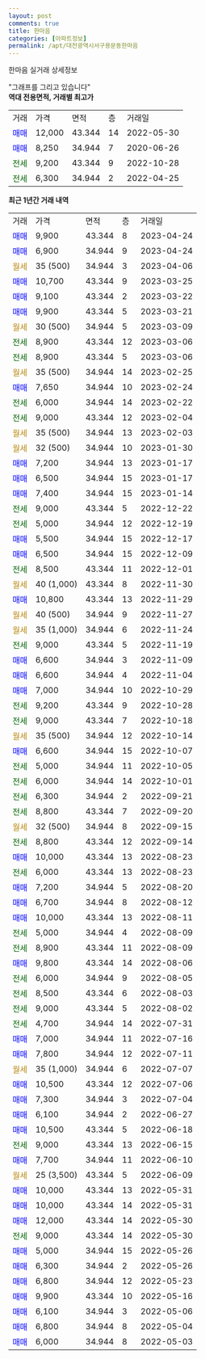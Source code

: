 ```yaml
---
layout: post
comments: true
title: 한마음
categories: [아파트정보]
permalink: /apt/대전광역시서구용문동한마음
---
```


한마음 실거래 상세정보

<script type="text/javascript">
  google.charts.load('current', {'packages':['line', 'corechart']});
  google.charts.setOnLoadCallback(drawChart);

  function drawChart() {
    var data = new google.visualization.DataTable();
    data.addColumn('date', '거래일');
    data.addColumn('number', "매매");
    data.addColumn('number', "전세");
    data.addColumn('number', "전매");

    data.addRows([[new Date(Date.parse("2023-04-24")), 9900, null, null], [new Date(Date.parse("2023-04-24")), 6900, null, null], [new Date(Date.parse("2023-04-06")), null, null, null], [new Date(Date.parse("2023-03-25")), 10700, null, null], [new Date(Date.parse("2023-03-22")), 9100, null, null], [new Date(Date.parse("2023-03-21")), 9900, null, null], [new Date(Date.parse("2023-03-09")), null, null, null], [new Date(Date.parse("2023-03-06")), null, 8900, null], [new Date(Date.parse("2023-03-06")), null, 8900, null], [new Date(Date.parse("2023-02-25")), null, null, null], [new Date(Date.parse("2023-02-24")), 7650, null, null], [new Date(Date.parse("2023-02-22")), null, 6000, null], [new Date(Date.parse("2023-02-04")), null, 9000, null], [new Date(Date.parse("2023-02-03")), null, null, null], [new Date(Date.parse("2023-01-30")), null, null, null], [new Date(Date.parse("2023-01-17")), 7200, null, null], [new Date(Date.parse("2023-01-17")), 6500, null, null], [new Date(Date.parse("2023-01-14")), 7400, null, null], [new Date(Date.parse("2022-12-22")), null, 9000, null], [new Date(Date.parse("2022-12-19")), null, 5000, null], [new Date(Date.parse("2022-12-17")), 5500, null, null], [new Date(Date.parse("2022-12-09")), 6500, null, null], [new Date(Date.parse("2022-12-01")), null, 8500, null], [new Date(Date.parse("2022-11-30")), null, null, null], [new Date(Date.parse("2022-11-29")), 10800, null, null], [new Date(Date.parse("2022-11-27")), null, null, null], [new Date(Date.parse("2022-11-24")), null, null, null], [new Date(Date.parse("2022-11-19")), null, 9000, null], [new Date(Date.parse("2022-11-09")), 6600, null, null], [new Date(Date.parse("2022-11-04")), 6600, null, null], [new Date(Date.parse("2022-10-29")), 7000, null, null], [new Date(Date.parse("2022-10-28")), null, 9200, null], [new Date(Date.parse("2022-10-18")), null, 9000, null], [new Date(Date.parse("2022-10-14")), null, null, null], [new Date(Date.parse("2022-10-07")), 6600, null, null], [new Date(Date.parse("2022-10-05")), null, 5000, null], [new Date(Date.parse("2022-10-01")), null, 6000, null], [new Date(Date.parse("2022-09-21")), null, 6300, null], [new Date(Date.parse("2022-09-20")), null, 8800, null], [new Date(Date.parse("2022-09-15")), null, null, null], [new Date(Date.parse("2022-09-14")), null, 8800, null], [new Date(Date.parse("2022-08-23")), 10000, null, null], [new Date(Date.parse("2022-08-23")), null, 6000, null], [new Date(Date.parse("2022-08-20")), 7200, null, null], [new Date(Date.parse("2022-08-12")), 6700, null, null], [new Date(Date.parse("2022-08-11")), 10000, null, null], [new Date(Date.parse("2022-08-09")), null, 5000, null], [new Date(Date.parse("2022-08-09")), null, 8900, null], [new Date(Date.parse("2022-08-06")), 9800, null, null], [new Date(Date.parse("2022-08-05")), null, 6000, null], [new Date(Date.parse("2022-08-03")), null, 8500, null], [new Date(Date.parse("2022-08-02")), null, 9000, null], [new Date(Date.parse("2022-07-31")), null, 4700, null], [new Date(Date.parse("2022-07-16")), 7000, null, null], [new Date(Date.parse("2022-07-11")), 7800, null, null], [new Date(Date.parse("2022-07-07")), null, null, null], [new Date(Date.parse("2022-07-06")), 10500, null, null], [new Date(Date.parse("2022-07-04")), 7300, null, null], [new Date(Date.parse("2022-06-27")), 6100, null, null], [new Date(Date.parse("2022-06-18")), 10500, null, null], [new Date(Date.parse("2022-06-15")), null, 9000, null], [new Date(Date.parse("2022-06-10")), 7700, null, null], [new Date(Date.parse("2022-06-09")), null, null, null], [new Date(Date.parse("2022-05-31")), 10000, null, null], [new Date(Date.parse("2022-05-31")), 10000, null, null], [new Date(Date.parse("2022-05-30")), 12000, null, null], [new Date(Date.parse("2022-05-30")), null, 9000, null], [new Date(Date.parse("2022-05-26")), 5000, null, null], [new Date(Date.parse("2022-05-26")), 6300, null, null], [new Date(Date.parse("2022-05-23")), 6800, null, null], [new Date(Date.parse("2022-05-16")), 9900, null, null], [new Date(Date.parse("2022-05-06")), 6100, null, null], [new Date(Date.parse("2022-05-04")), 6800, null, null], [new Date(Date.parse("2022-05-03")), 6000, null, null]]);

    var options = {
      hAxis: {
        format: 'yyyy/MM/dd'
      },    
      lineWidth: 0,
      pointsVisible: true,    
      title: '최근 1년간 유형별 실거래가 분포',
      legend: { position: 'bottom' }
    };

    var formatter = new google.visualization.NumberFormat({pattern:'###,###'} );
    formatter.format(data, 1);
    formatter.format(data, 2);
    
    setTimeout(function() {
        var chart = new google.visualization.LineChart(document.getElementById('columnchart_material'));
        chart.draw(data, (options));
        document.getElementById('loading').style.display = 'none';
    }, 200);
  }
</script>


<div id="loading" style="z-index:20; display: block; margin-left: 0px">"그래프를 그리고 있습니다"</div>
<div id="columnchart_material" style="width: 95%; margin-left: 0px; display: block"></div>
<!-- contents start -->
<b>역대 전용면적, 거래별 최고가</b>
<table class="sortable">
    <tr>
      <td>거래</td>
      <td>가격</td>
      <td>면적</td>
      <td>층</td>
      <td>거래일</td>
    </tr>
        <tr>
          <td><a style="color: blue">매매</a></td>
          <td>12,000</td>
          <td>43.344</td>
          <td>14</td>
          <td>2022-05-30</td>
        </tr>            <tr>
          <td><a style="color: blue">매매</a></td>
          <td>8,250</td>
          <td>34.944</td>
          <td>7</td>
          <td>2020-06-26</td>
        </tr>        
        <tr>
              <td><a style="color: darkgreen">전세</a></td>
              <td>9,200</td>
              <td>43.344</td>
              <td>9</td>
              <td>2022-10-28</td>
            </tr>            <tr>
              <td><a style="color: darkgreen">전세</a></td>
              <td>6,300</td>
              <td>34.944</td>
              <td>2</td>
              <td>2022-04-25</td>
            </tr>        
    
</table>

<b>최근 1년간 거래 내역</b>

<table class="sortable">
    <tr>
      <td>거래</td>
      <td>가격</td>
      <td>면적</td>
      <td>층</td>
      <td>거래일</td>
    </tr>
    <tr>
      <td><a style="color: blue">매매</a></td>
      <td>9,900</td>
      <td>43.344</td>
      <td>8</td>
      <td>2023-04-24</td>
    </tr>          <tr>
      <td><a style="color: blue">매매</a></td>
      <td>6,900</td>
      <td>34.944</td>
      <td>9</td>
      <td>2023-04-24</td>
    </tr>          <tr>
      <td><a style="color: darkgoldenrod">월세</a></td>
      <td>35 (500)</td>
      <td>34.944</td>
      <td>3</td>
      <td>2023-04-06</td>
    </tr>          <tr>
      <td><a style="color: blue">매매</a></td>
      <td>10,700</td>
      <td>43.344</td>
      <td>9</td>
      <td>2023-03-25</td>
    </tr>          <tr>
      <td><a style="color: blue">매매</a></td>
      <td>9,100</td>
      <td>43.344</td>
      <td>2</td>
      <td>2023-03-22</td>
    </tr>          <tr>
      <td><a style="color: blue">매매</a></td>
      <td>9,900</td>
      <td>43.344</td>
      <td>5</td>
      <td>2023-03-21</td>
    </tr>          <tr>
      <td><a style="color: darkgoldenrod">월세</a></td>
      <td>30 (500)</td>
      <td>34.944</td>
      <td>5</td>
      <td>2023-03-09</td>
    </tr>          <tr>
      <td><a style="color: darkgreen">전세</a></td>
      <td>8,900</td>
      <td>43.344</td>
      <td>12</td>
      <td>2023-03-06</td>
    </tr>          <tr>
      <td><a style="color: darkgreen">전세</a></td>
      <td>8,900</td>
      <td>43.344</td>
      <td>5</td>
      <td>2023-03-06</td>
    </tr>          <tr>
      <td><a style="color: darkgoldenrod">월세</a></td>
      <td>35 (500)</td>
      <td>34.944</td>
      <td>14</td>
      <td>2023-02-25</td>
    </tr>          <tr>
      <td><a style="color: blue">매매</a></td>
      <td>7,650</td>
      <td>34.944</td>
      <td>10</td>
      <td>2023-02-24</td>
    </tr>          <tr>
      <td><a style="color: darkgreen">전세</a></td>
      <td>6,000</td>
      <td>34.944</td>
      <td>14</td>
      <td>2023-02-22</td>
    </tr>          <tr>
      <td><a style="color: darkgreen">전세</a></td>
      <td>9,000</td>
      <td>43.344</td>
      <td>12</td>
      <td>2023-02-04</td>
    </tr>          <tr>
      <td><a style="color: darkgoldenrod">월세</a></td>
      <td>35 (500)</td>
      <td>34.944</td>
      <td>13</td>
      <td>2023-02-03</td>
    </tr>          <tr>
      <td><a style="color: darkgoldenrod">월세</a></td>
      <td>32 (500)</td>
      <td>34.944</td>
      <td>10</td>
      <td>2023-01-30</td>
    </tr>          <tr>
      <td><a style="color: blue">매매</a></td>
      <td>7,200</td>
      <td>34.944</td>
      <td>13</td>
      <td>2023-01-17</td>
    </tr>          <tr>
      <td><a style="color: blue">매매</a></td>
      <td>6,500</td>
      <td>34.944</td>
      <td>15</td>
      <td>2023-01-17</td>
    </tr>          <tr>
      <td><a style="color: blue">매매</a></td>
      <td>7,400</td>
      <td>34.944</td>
      <td>15</td>
      <td>2023-01-14</td>
    </tr>          <tr>
      <td><a style="color: darkgreen">전세</a></td>
      <td>9,000</td>
      <td>43.344</td>
      <td>5</td>
      <td>2022-12-22</td>
    </tr>          <tr>
      <td><a style="color: darkgreen">전세</a></td>
      <td>5,000</td>
      <td>34.944</td>
      <td>12</td>
      <td>2022-12-19</td>
    </tr>          <tr>
      <td><a style="color: blue">매매</a></td>
      <td>5,500</td>
      <td>34.944</td>
      <td>15</td>
      <td>2022-12-17</td>
    </tr>          <tr>
      <td><a style="color: blue">매매</a></td>
      <td>6,500</td>
      <td>34.944</td>
      <td>15</td>
      <td>2022-12-09</td>
    </tr>          <tr>
      <td><a style="color: darkgreen">전세</a></td>
      <td>8,500</td>
      <td>43.344</td>
      <td>11</td>
      <td>2022-12-01</td>
    </tr>          <tr>
      <td><a style="color: darkgoldenrod">월세</a></td>
      <td>40 (1,000)</td>
      <td>43.344</td>
      <td>8</td>
      <td>2022-11-30</td>
    </tr>          <tr>
      <td><a style="color: blue">매매</a></td>
      <td>10,800</td>
      <td>43.344</td>
      <td>13</td>
      <td>2022-11-29</td>
    </tr>          <tr>
      <td><a style="color: darkgoldenrod">월세</a></td>
      <td>40 (500)</td>
      <td>34.944</td>
      <td>9</td>
      <td>2022-11-27</td>
    </tr>          <tr>
      <td><a style="color: darkgoldenrod">월세</a></td>
      <td>35 (1,000)</td>
      <td>34.944</td>
      <td>6</td>
      <td>2022-11-24</td>
    </tr>          <tr>
      <td><a style="color: darkgreen">전세</a></td>
      <td>9,000</td>
      <td>43.344</td>
      <td>5</td>
      <td>2022-11-19</td>
    </tr>          <tr>
      <td><a style="color: blue">매매</a></td>
      <td>6,600</td>
      <td>34.944</td>
      <td>3</td>
      <td>2022-11-09</td>
    </tr>          <tr>
      <td><a style="color: blue">매매</a></td>
      <td>6,600</td>
      <td>34.944</td>
      <td>4</td>
      <td>2022-11-04</td>
    </tr>          <tr>
      <td><a style="color: blue">매매</a></td>
      <td>7,000</td>
      <td>34.944</td>
      <td>10</td>
      <td>2022-10-29</td>
    </tr>          <tr>
      <td><a style="color: darkgreen">전세</a></td>
      <td>9,200</td>
      <td>43.344</td>
      <td>9</td>
      <td>2022-10-28</td>
    </tr>          <tr>
      <td><a style="color: darkgreen">전세</a></td>
      <td>9,000</td>
      <td>43.344</td>
      <td>7</td>
      <td>2022-10-18</td>
    </tr>          <tr>
      <td><a style="color: darkgoldenrod">월세</a></td>
      <td>35 (500)</td>
      <td>34.944</td>
      <td>12</td>
      <td>2022-10-14</td>
    </tr>          <tr>
      <td><a style="color: blue">매매</a></td>
      <td>6,600</td>
      <td>34.944</td>
      <td>15</td>
      <td>2022-10-07</td>
    </tr>          <tr>
      <td><a style="color: darkgreen">전세</a></td>
      <td>5,000</td>
      <td>34.944</td>
      <td>11</td>
      <td>2022-10-05</td>
    </tr>          <tr>
      <td><a style="color: darkgreen">전세</a></td>
      <td>6,000</td>
      <td>34.944</td>
      <td>14</td>
      <td>2022-10-01</td>
    </tr>          <tr>
      <td><a style="color: darkgreen">전세</a></td>
      <td>6,300</td>
      <td>34.944</td>
      <td>2</td>
      <td>2022-09-21</td>
    </tr>          <tr>
      <td><a style="color: darkgreen">전세</a></td>
      <td>8,800</td>
      <td>43.344</td>
      <td>7</td>
      <td>2022-09-20</td>
    </tr>          <tr>
      <td><a style="color: darkgoldenrod">월세</a></td>
      <td>32 (500)</td>
      <td>34.944</td>
      <td>8</td>
      <td>2022-09-15</td>
    </tr>          <tr>
      <td><a style="color: darkgreen">전세</a></td>
      <td>8,800</td>
      <td>43.344</td>
      <td>12</td>
      <td>2022-09-14</td>
    </tr>          <tr>
      <td><a style="color: blue">매매</a></td>
      <td>10,000</td>
      <td>43.344</td>
      <td>13</td>
      <td>2022-08-23</td>
    </tr>          <tr>
      <td><a style="color: darkgreen">전세</a></td>
      <td>6,000</td>
      <td>43.344</td>
      <td>13</td>
      <td>2022-08-23</td>
    </tr>          <tr>
      <td><a style="color: blue">매매</a></td>
      <td>7,200</td>
      <td>34.944</td>
      <td>5</td>
      <td>2022-08-20</td>
    </tr>          <tr>
      <td><a style="color: blue">매매</a></td>
      <td>6,700</td>
      <td>34.944</td>
      <td>8</td>
      <td>2022-08-12</td>
    </tr>          <tr>
      <td><a style="color: blue">매매</a></td>
      <td>10,000</td>
      <td>43.344</td>
      <td>13</td>
      <td>2022-08-11</td>
    </tr>          <tr>
      <td><a style="color: darkgreen">전세</a></td>
      <td>5,000</td>
      <td>34.944</td>
      <td>4</td>
      <td>2022-08-09</td>
    </tr>          <tr>
      <td><a style="color: darkgreen">전세</a></td>
      <td>8,900</td>
      <td>43.344</td>
      <td>11</td>
      <td>2022-08-09</td>
    </tr>          <tr>
      <td><a style="color: blue">매매</a></td>
      <td>9,800</td>
      <td>43.344</td>
      <td>14</td>
      <td>2022-08-06</td>
    </tr>          <tr>
      <td><a style="color: darkgreen">전세</a></td>
      <td>6,000</td>
      <td>34.944</td>
      <td>9</td>
      <td>2022-08-05</td>
    </tr>          <tr>
      <td><a style="color: darkgreen">전세</a></td>
      <td>8,500</td>
      <td>43.344</td>
      <td>6</td>
      <td>2022-08-03</td>
    </tr>          <tr>
      <td><a style="color: darkgreen">전세</a></td>
      <td>9,000</td>
      <td>43.344</td>
      <td>5</td>
      <td>2022-08-02</td>
    </tr>          <tr>
      <td><a style="color: darkgreen">전세</a></td>
      <td>4,700</td>
      <td>34.944</td>
      <td>14</td>
      <td>2022-07-31</td>
    </tr>          <tr>
      <td><a style="color: blue">매매</a></td>
      <td>7,000</td>
      <td>34.944</td>
      <td>11</td>
      <td>2022-07-16</td>
    </tr>          <tr>
      <td><a style="color: blue">매매</a></td>
      <td>7,800</td>
      <td>34.944</td>
      <td>12</td>
      <td>2022-07-11</td>
    </tr>          <tr>
      <td><a style="color: darkgoldenrod">월세</a></td>
      <td>35 (1,000)</td>
      <td>34.944</td>
      <td>6</td>
      <td>2022-07-07</td>
    </tr>          <tr>
      <td><a style="color: blue">매매</a></td>
      <td>10,500</td>
      <td>43.344</td>
      <td>12</td>
      <td>2022-07-06</td>
    </tr>          <tr>
      <td><a style="color: blue">매매</a></td>
      <td>7,300</td>
      <td>34.944</td>
      <td>3</td>
      <td>2022-07-04</td>
    </tr>          <tr>
      <td><a style="color: blue">매매</a></td>
      <td>6,100</td>
      <td>34.944</td>
      <td>2</td>
      <td>2022-06-27</td>
    </tr>          <tr>
      <td><a style="color: blue">매매</a></td>
      <td>10,500</td>
      <td>43.344</td>
      <td>5</td>
      <td>2022-06-18</td>
    </tr>          <tr>
      <td><a style="color: darkgreen">전세</a></td>
      <td>9,000</td>
      <td>43.344</td>
      <td>13</td>
      <td>2022-06-15</td>
    </tr>          <tr>
      <td><a style="color: blue">매매</a></td>
      <td>7,700</td>
      <td>34.944</td>
      <td>11</td>
      <td>2022-06-10</td>
    </tr>          <tr>
      <td><a style="color: darkgoldenrod">월세</a></td>
      <td>25 (3,500)</td>
      <td>43.344</td>
      <td>5</td>
      <td>2022-06-09</td>
    </tr>          <tr>
      <td><a style="color: blue">매매</a></td>
      <td>10,000</td>
      <td>43.344</td>
      <td>13</td>
      <td>2022-05-31</td>
    </tr>          <tr>
      <td><a style="color: blue">매매</a></td>
      <td>10,000</td>
      <td>43.344</td>
      <td>14</td>
      <td>2022-05-31</td>
    </tr>          <tr>
      <td><a style="color: blue">매매</a></td>
      <td>12,000</td>
      <td>43.344</td>
      <td>14</td>
      <td>2022-05-30</td>
    </tr>          <tr>
      <td><a style="color: darkgreen">전세</a></td>
      <td>9,000</td>
      <td>43.344</td>
      <td>14</td>
      <td>2022-05-30</td>
    </tr>          <tr>
      <td><a style="color: blue">매매</a></td>
      <td>5,000</td>
      <td>34.944</td>
      <td>15</td>
      <td>2022-05-26</td>
    </tr>          <tr>
      <td><a style="color: blue">매매</a></td>
      <td>6,300</td>
      <td>34.944</td>
      <td>2</td>
      <td>2022-05-26</td>
    </tr>          <tr>
      <td><a style="color: blue">매매</a></td>
      <td>6,800</td>
      <td>34.944</td>
      <td>12</td>
      <td>2022-05-23</td>
    </tr>          <tr>
      <td><a style="color: blue">매매</a></td>
      <td>9,900</td>
      <td>43.344</td>
      <td>10</td>
      <td>2022-05-16</td>
    </tr>          <tr>
      <td><a style="color: blue">매매</a></td>
      <td>6,100</td>
      <td>34.944</td>
      <td>3</td>
      <td>2022-05-06</td>
    </tr>          <tr>
      <td><a style="color: blue">매매</a></td>
      <td>6,800</td>
      <td>34.944</td>
      <td>8</td>
      <td>2022-05-04</td>
    </tr>          <tr>
      <td><a style="color: blue">매매</a></td>
      <td>6,000</td>
      <td>34.944</td>
      <td>8</td>
      <td>2022-05-03</td>
    </tr>      </table>
<!-- contents end -->    

